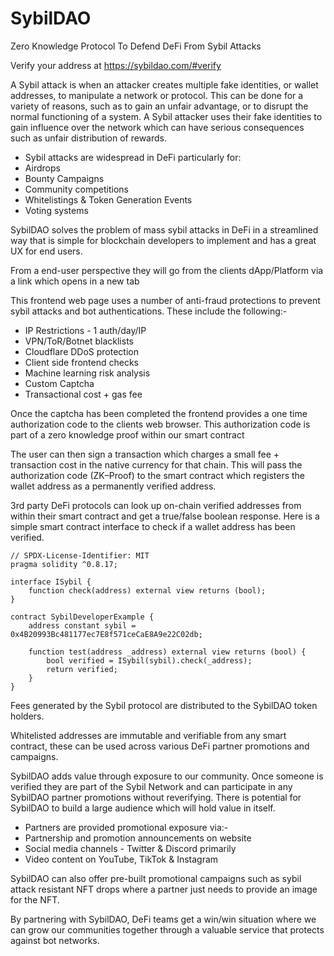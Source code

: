 # SybilDAO
Zero Knowledge Protocol To Defend DeFi From Sybil Attacks

Verify your address at https://sybildao.com/#verify

A Sybil attack is when an attacker creates multiple fake identities, or wallet addresses, to manipulate a network or protocol. This can be done for a variety of reasons, such as to gain an unfair advantage, or to disrupt the normal functioning of a system. A Sybil attacker uses their fake identities to gain influence over the network which can have serious consequences such as unfair distribution of rewards.

- Sybil attacks are widespread in DeFi particularly for:
- Airdrops
- Bounty Campaigns
- Community competitions
- Whitelistings & Token Generation Events
- Voting systems

SybilDAO solves the problem of mass sybil attacks in DeFi in a streamlined way that is simple for blockchain developers to implement and has a great UX for end users.

From a end-user perspective they will go from the clients dApp/Platform via a link which opens in a new tab

This frontend web page uses a number of anti-fraud protections to prevent sybil attacks and bot authentications. These include the following:-

- IP Restrictions - 1 auth/day/IP
- VPN/ToR/Botnet blacklists
- Cloudflare DDoS protection
- Client side frontend checks
- Machine learning risk analysis
- Custom Captcha
- Transactional cost + gas fee

Once the captcha has been completed the frontend provides a one time authorization code to the clients web browser. This authorization code is part of a zero knowledge proof within our smart contract


The user can then sign a transaction which charges a small fee + transaction cost in the native currency for that chain. This will pass the authorization code (ZK–Proof) to the smart contract which registers the wallet address as a permanently verified address.

3rd party DeFi protocols can look up on-chain verified addresses from within their smart contract and get a true/false boolean response. Here is a simple smart contract interface to check if a wallet address has been verified.

```
// SPDX-License-Identifier: MIT
pragma solidity ^0.8.17;
 
interface ISybil {
    function check(address) external view returns (bool);
}
 
contract SybilDeveloperExample {
    address constant sybil = 0x4B20993Bc481177ec7E8f571ceCaE8A9e22C02db;
 
    function test(address _address) external view returns (bool) {
        bool verified = ISybil(sybil).check(_address);
        return verified;
    }
}

```

Fees generated by the Sybil protocol are distributed to the SybilDAO token holders.

Whitelisted addresses are immutable and verifiable from any smart contract, these can be used across various DeFi partner promotions and campaigns.

SybilDAO adds value through exposure to our community. Once someone is verified they are part of the Sybil Network and can participate in any SybilDAO partner promotions without reverifying. There is potential for SybilDAO to build a large audience which will hold value in itself.

- Partners are provided promotional exposure via:-
- Partnership and promotion announcements on website
- Social media channels - Twitter & Discord primarily
- Video content on YouTube, TikTok & Instagram

SybilDAO can also offer pre-built promotional campaigns such as sybil attack resistant NFT drops where a partner just needs to provide an image for the NFT. 

By partnering with SybilDAO, DeFi teams get a win/win situation where we can grow our communities together through a valuable service that protects against bot networks.
